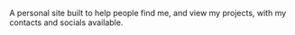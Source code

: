 A personal site built to help people find me, and view my projects, with my contacts and socials available.
